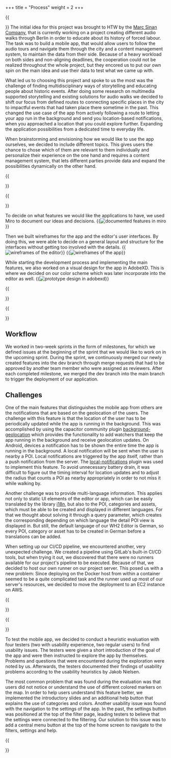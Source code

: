 +++
title = "Process"
weight = 2
+++



{{<section title="Idea">}}
The initial idea for this project was brought to HTW by the [Marc Sinan Company](https://marcsinan.com/), that is currently working on a project creating different audio walks through Berlin in order to educate about its history of forced labour. The task was to build a mobile app, that would allow users to follow the audio tours and navigate them through the city and a content management system, to maintain the data from their side. 
Because of a heavy workload on both sides and non-aligning deadlines, the cooperation could not be realized throughout the whole project, but they encored us to put our own spin on the main idea and use their data to test what we came up with.

What led us to choosing this project and spoke to us the most was the challenge of finding multidisciplinary ways of storytelling and educating people about historic events. 
After doing some research on multimedia supported storytelling and existing solutions for audio walks we decided to shift our focus from defined routes to connecting specific places in the city to impactful events that had taken place there sometime in the past. 
This changed the use case of the app from actively following a route to letting your app run in the background and send you location-based notifications, when you approached a location that you could explore further. Expanding the application possibilities from a dedicated time to everyday life.

When brainstorming and envisioning how we would like to use the app ourselves, we decided to include different topics. This gives users the chance to chose which of them are relevant to them individually and personalize their experience on the one hand and requires a content management system, that lets different parties provide data and expand the possibilities dynamically on the other hand.


{{</section>}}

{{<section title="Prototyping">}}

To decide on what features we would like the applications to have, we used Miro to document our ideas and decisions.
{{<image src="development_mvp.png" alt="documented features in miro" caption="Features">}}

Then we built wireframes for the app and the editor's user interfaces. By doing this, we were able to decide on a general layout and structure for the interfaces without getting too involved with the details.
{{<image src="miro_example_prototypes.png" alt="wireframes of the editor" caption="Wireframes of the editor">}}
{{<image src="wireframe-app.png" alt="wireframes of the app" caption="Wireframes of the app">}}

While starting the development process and implementing the main features, we also worked on a visual design for the app in AdobeXD. This is where we decided on our color scheme which was later incorporate into the editor as well.
{{<image src="prototype-design.png" alt="prototype design in adobexd" caption="App Design">}}

{{</section>}}


{{<section title="Development">}}

## Workflow

We worked in two-week sprints in the form of milestones, for which we defined issues at the beginning of the sprint that we would like to work on in the upcoming sprint. During the sprint, we continuously merged our newly created features into the dev branch through merge requests that had to be approved by another team member who were assigned as reviewers. After each completed milestone, we merged the dev branch into the main branch to trigger the deployment of our application.

## Challenges

One of the main features that distinguishes the mobile app from others are the notifications that are based on the geolocation of the users. The challenge with this feature is that the location of the user has to be periodically updated while the app is running in the background. This was accomplished by using the capacitor community plugin [background-geolocation](https://www.npmjs.com/package/@capacitor-community/background-geolocation) which provides the functionality to add watchers that keep the app running in the background and receive geolocation updates. On Android, devices a notification has to be shown the entire time the app is running in the background. A local notification will be sent when the user is nearby a POI. Local notifications are triggered by the app itself, rather than a push notification from the server. The [local-notifications](https://capacitorjs.com/docs/apis/local-notifications) plugin was used to implement this feature. To avoid unnecessary battery drain, it was difficult to figure out the timing interval for location updates and to adjust the radius that counts a POI as nearby appropriately in order to not miss it while walking by.

Another challenge was to provide multi-language information. This applies not only to static UI elements of the editor or app, which can be easily translated by the library [i18n](https://vue-i18n.intlify.dev/), but also to the POI, categories and assets, which must be able to be created and displayed in different languages. For that we thought about solving it through a query parameter, which creates the corresponding depending on which language the detail POI view is displayed in. But still, the default language of our WH2 Editor is German, so every POI, category or asset has to be created in German before a translations can be added.

When setting up our CI/CD pipeline, we encountered another, very unexpected challenge. We created a pipeline using GitLab's built-in CI/CD tools, but when trying it out, we discovered that there were no runners available for our project's pipeline to be executed. Because of that, we decided to host our own runner on our project server. This posed us with a new problem: Since deploying on the Docker host from within a container seemed to be a quite complicated task and the runner used up most of our server's resources, we decided to move the deployment to an EC2 instance on AWS.

{{</section>}}

{{<section title="User Test">}}

To test the mobile app, we decided to conduct a heuristic evaluation with four testers (two with usability experience, two regular users) to find usability issues. The testers were given a short introduction of the goal of the app and were then instructed to explore the app by themselves. Problems and questions that were encountered during the exploration were noted by us. Afterwards, the testers documented their findings of usability problems according to the usability heuristics by Jakob Nielsen.

The most common problem that was found during the evaluation was that users did not notice or understand the use of different colored markers on the map. In order to help users understand this feature better, we implemented the introductory slides and an additional help button that explains the use of categories and colors. Another usability issue was found with the navigation to the settings of the app. In the past, the settings button was positioned at the top of the filter page, leading testers to believe that the settings were connected to the filtering. Our solution to this issue was to add a central menu button at the top of the home screen to navigate to the filters, settings and help.

{{</section>}}

